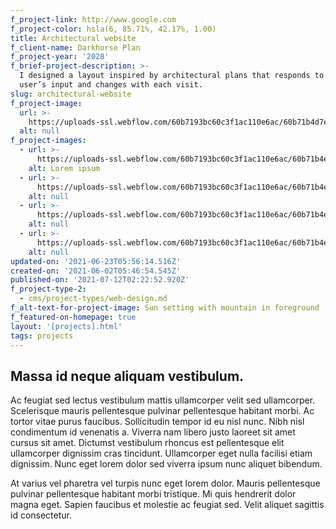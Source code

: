 ```yaml
---
f_project-link: http://www.google.com
f_project-color: hsla(6, 85.71%, 42.17%, 1.00)
title: Architectural website
f_client-name: Darkhorse Plan
f_project-year: '2028'
f_brief-project-description: >-
  I designed a layout inspired by architectural plans that responds to the
  user’s input and changes with each visit.
slug: architectural-website
f_project-image:
  url: >-
    https://uploads-ssl.webflow.com/60b7193bc60c3f1ac110e6ac/60b71b4d7ed67f5982b01bc0_5fa30960300dd65b40566a21_Sunset.jpeg
  alt: null
f_project-images:
  - url: >-
      https://uploads-ssl.webflow.com/60b7193bc60c3f1ac110e6ac/60b71b4e7ed67fda1ab01bc3_5fa309737a763806695f0863_Abstract-colors.jpeg
    alt: Lorem ipsum
  - url: >-
      https://uploads-ssl.webflow.com/60b7193bc60c3f1ac110e6ac/60b71b4e7ed67f5b0bb01bc1_5fa30973fe0d664c6e885e35_Abstract-lights.jpeg
    alt: null
  - url: >-
      https://uploads-ssl.webflow.com/60b7193bc60c3f1ac110e6ac/60b71b4e7ed67fff37b01bc2_5fa30974569acf7a4f9991ed_Dark-color.jpeg
    alt: null
  - url: >-
      https://uploads-ssl.webflow.com/60b7193bc60c3f1ac110e6ac/60b71b4e7ed67f36b8b01bc4_5fa309747a7638d4835f0879_Glass-colors.jpeg
    alt: null
updated-on: '2021-06-23T05:56:14.516Z'
created-on: '2021-06-02T05:46:54.545Z'
published-on: '2021-07-12T02:22:52.920Z'
f_project-type-2:
  - cms/project-types/web-design.md
f_alt-text-for-project-image: Sun setting with mountain in foreground
f_featured-on-homepage: true
layout: '[projects].html'
tags: projects
---
```


Massa id neque aliquam vestibulum.
----------------------------------

Ac feugiat sed lectus vestibulum mattis ullamcorper velit sed ullamcorper. Scelerisque mauris pellentesque pulvinar pellentesque habitant morbi. Ac tortor vitae purus faucibus. Sollicitudin tempor id eu nisl nunc. Nibh nisl condimentum id venenatis a. Viverra nam libero justo laoreet sit amet cursus sit amet. Dictumst vestibulum rhoncus est pellentesque elit ullamcorper dignissim cras tincidunt. Ullamcorper eget nulla facilisi etiam dignissim. Nunc eget lorem dolor sed viverra ipsum nunc aliquet bibendum.

At varius vel pharetra vel turpis nunc eget lorem dolor. Mauris pellentesque pulvinar pellentesque habitant morbi tristique. Mi quis hendrerit dolor magna eget. Sapien faucibus et molestie ac feugiat sed. Velit aliquet sagittis id consectetur.

‍

‍
